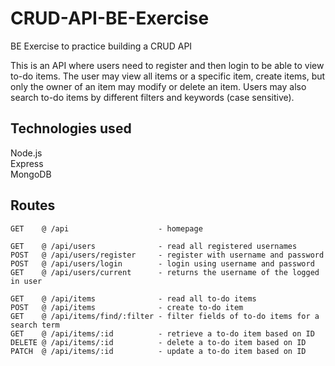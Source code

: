 # CRUD-API-BE-Exercise
BE Exercise to practice building a CRUD API 

This is an API where users need to register and then login to be able to view to-do items.
The user may view all items or a specific item, create items, but only the owner of an item may modify or delete an item.
Users may also search to-do items by different filters and keywords (case sensitive).

## Technologies used  
Node.js  
Express  
MongoDB   

## Routes
```
GET    @ /api                    - homepage  
  
GET    @ /api/users              - read all registered usernames  
POST   @ /api/users/register     - register with username and password  
POST   @ /api/users/login        - login using username and password  
GET    @ /api/users/current      - returns the username of the logged in user  
  
GET    @ /api/items              - read all to-do items  
POST   @ /api/items              - create to-do item  
GET    @ /api/items/find/:filter - filter fields of to-do items for a search term  
GET    @ /api/items/:id          - retrieve a to-do item based on ID  
DELETE @ /api/items/:id          - delete a to-do item based on ID  
PATCH  @ /api/items/:id          - update a to-do item based on ID  
```
